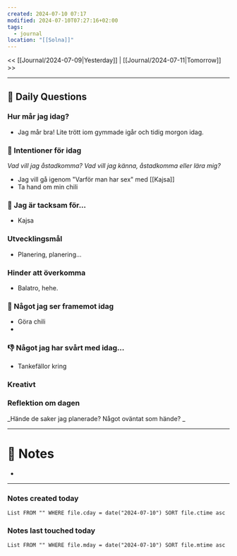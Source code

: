 ```yaml
---
created: 2024-07-10 07:17
modified: 2024-07-10T07:27:16+02:00
tags:
  - journal
location: "[[Solna]]"
---
```


<< [[Journal/2024-07-09|Yesterday]] | [[Journal/2024-07-11|Tomorrow]] >>

---
## 📅 Daily Questions
### Hur mår jag idag?
- Jag mår bra! Lite trött iom gymmade igår och tidig morgon idag.
### 🚀  Intentioner för idag
_Vad vill jag åstadkomma? Vad vill jag känna, åstadkomma eller lära mig?_
- Jag vill gå igenom "Varför man har sex" med [[Kajsa]]
- Ta hand om min chili
### 🙏 Jag är tacksam för...
- Kajsa 
### Utvecklingsmål
- Planering, planering...
### Hinder att överkomma
- Balatro, hehe. 
### 🙌 Något jag ser framemot idag
- Göra chili
- 

### 👎 Något jag har svårt med idag...
- Tankefällor kring 

### Kreativt

### Reflektion om dagen
_Hände de saker jag planerade? Något oväntat som hände? _

---
# 📝 Notes
- 
---
### Notes created today
```dataview
List FROM "" WHERE file.cday = date("2024-07-10") SORT file.ctime asc
```
### Notes last touched today
```dataview
List FROM "" WHERE file.mday = date("2024-07-10") SORT file.mtime asc
```
